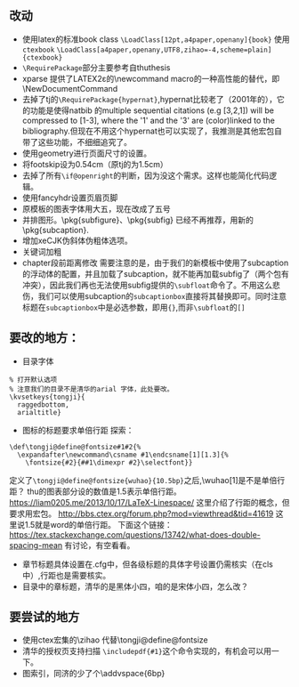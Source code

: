 ## 改动
* 使用latex的标准book class `\LoadClass[12pt,a4paper,openany]{book}`
使用`ctexbook` `\LoadClass[a4paper,openany,UTF8,zihao=-4,scheme=plain]{ctexbook}`
* `\RequirePackage`部分主要参考自thuthesis
*  xparse 提供了LATEX2ε的\newcommand macro的一种高性能的替代，即 \NewDocumentCommand
* 去掉了tj的`\RequirePackage{hypernat}`,hypernat比较老了（2001年的），它的功能是使得natbib 的multiple sequential citations (e.g [3,2,1]) will be compressed to [1-3], where the '1' and the '3' are (color)linked to the bibliography.但现在不用这个hypernat也可以实现了，我推测是其他宏包自带了这些功能，不细细追究了。
* 使用geometry进行页面尺寸的设置。
* 将footskip设为0.54cm（原tj的为1.5cm）
* 去掉了所有`\if@openright`的判断，因为没这个需求。这样也能简化代码逻辑。
* 使用fancyhdr设置页眉页脚
* 原模板的图表字体用大五，现在改成了五号
* 并排图形。\pkg{subfigure}、\pkg{subfig} 已经不再推荐，用新的\pkg{subcaption}.
* 增加xeCJK伪斜体伪粗体选项。
* 关键词加粗
* chapter段前距离修改
需要注意的是，由于我们的新模板中使用了subcaption的浮动体的配置，并且加载了subcaption，就不能再加载subfig了（两个包有冲突），因此我们再也无法使用subfig提供的`\subfloat`命令了。不用这么悲伤，我们可以使用subcaption的`subcaptionbox`直接将其替换即可。同时注意标题在`subcaptionbox`中是必选参数，即用`{}`,而非`\subfloat`的`[]`

##  要改的地方：
* 目录字体
```
% 打开默认选项
% 注意我们的目录不是清华的arial 字体，此处要改。
\kvsetkeys{tongji}{
  raggedbottom,
  arialtitle}
```
* 图标的标题要求单倍行距
探索：
```
\def\tongji@define@fontsize#1#2{%
  \expandafter\newcommand\csname #1\endcsname[1][1.3]{%
    \fontsize{#2}{##1\dimexpr #2}\selectfont}}
```
定义了`\tongji@define@fontsize{wuhao}{10.5bp}`之后,\wuhao[1]是不是单倍行距？
thu的图表部分设的数值是1.5表示单倍行距。
https://liam0205.me/2013/10/17/LaTeX-Linespace/  这里介绍了行距的概念，但要求用宏包。
http://bbs.ctex.org/forum.php?mod=viewthread&tid=41619 这里说1.5就是word的单倍行距。
下面这个链接：https://tex.stackexchange.com/questions/13742/what-does-double-spacing-mean
有讨论，有空看看。
* 章节标题具体设置在.cfg中，但各级标题的具体字号设置仍需核实（在cls中）,行距也是需要核实。
* 目录中的章标题，清华的是黑体小四，咱的是宋体小四，怎么改？

##  要尝试的地方
* 使用ctex宏集的\zihao 代替\tongji@define@fontsize
* 清华的授权页支持扫描
`\includepdf{#1}`这个命令实现的，有机会可以用一下。
* 图索引，同济的少了个\addvspace{6bp}